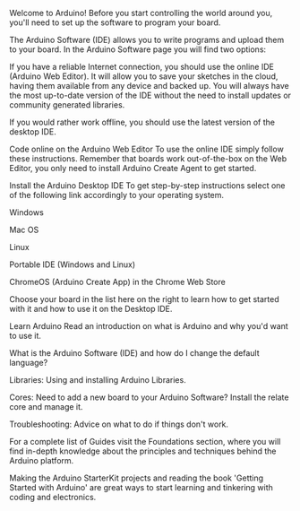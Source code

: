 Welcome to Arduino! Before you start controlling the world around you, you'll need to set up the software to program your board.

The Arduino Software (IDE) allows you to write programs and upload them to your board. In the Arduino Software page you will find two options:

If you have a reliable Internet connection, you should use the online IDE (Arduino Web Editor). It will allow you to save your sketches in the cloud, having them available from any device and backed up. You will always have the most up-to-date version of the IDE without the need to install updates or community generated libraries.

If you would rather work offline, you should use the latest version of the desktop IDE.

Code online on the Arduino Web Editor
To use the online IDE simply follow these instructions. Remember that boards work out-of-the-box on the Web Editor, you only need to install Arduino Create Agent to get started.

Install the Arduino Desktop IDE
To get step-by-step instructions select one of the following link accordingly to your operating system.

Windows

Mac OS

Linux

Portable IDE (Windows and Linux)

ChromeOS (Arduino Create App) in the Chrome Web Store

Choose your board in the list here on the right to learn how to get started with it and how to use it on the Desktop IDE.

Learn Arduino
Read an introduction on what is Arduino and why you'd want to use it.

What is the Arduino Software (IDE) and how do I change the default language?

Libraries: Using and installing Arduino Libraries.

Cores: Need to add a new board to your Arduino Software? Install the relate core and manage it.

Troubleshooting: Advice on what to do if things don't work.

For a complete list of Guides visit the Foundations section, where you will find in-depth knowledge about the principles and techniques behind the Arduino platform.

Making the Arduino StarterKit projects and reading the book 'Getting Started with Arduino' are great ways to start learning and tinkering with coding and electronics.
